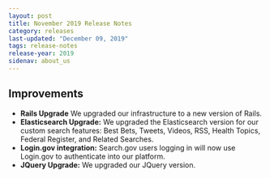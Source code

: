 ```yaml
---
layout: post
title: November 2019 Release Notes
category: releases
last-updated: "December 09, 2019"
tags: release-notes
release-year: 2019
sidenav: about_us
---
```


## Improvements

* **Rails Upgrade** We upgraded our infrastructure to a new version of Rails.
* **Elasticsearch Upgrade:** We upgraded the Elasticsearch version for our custom search features: Best Bets, Tweets, Videos, RSS, Health Topics, Federal Register, and Related Searches.
* **Login.gov integration:** Search.gov users logging in will now use Login.gov to authenticate into our platform.
* **JQuery Upgrade:** We upgraded our JQuery version.
